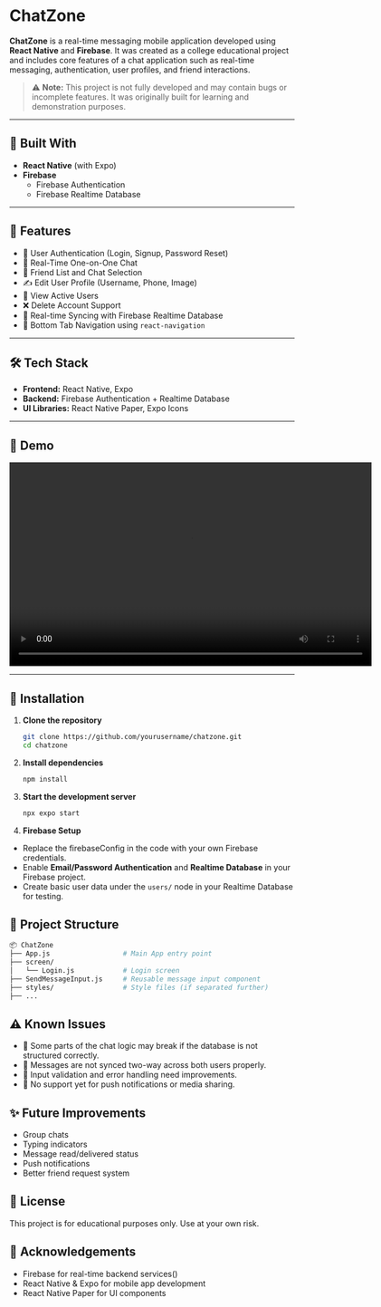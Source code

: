# ChatZone

**ChatZone** is a real-time messaging mobile application developed using **React Native** and **Firebase**. It was created as a college educational project and includes core features of a chat application such as real-time messaging, authentication, user profiles, and friend interactions.

> ⚠️ **Note:** This project is not fully developed and may contain bugs or incomplete features. It was originally built for learning and demonstration purposes.

---

## 📱 Built With

- **React Native** (with Expo)
- **Firebase**
  - Firebase Authentication
  - Firebase Realtime Database

---

## 🚀 Features

- 🔐 User Authentication (Login, Signup, Password Reset)
- 💬 Real-Time One-on-One Chat
- 👥 Friend List and Chat Selection
- ✍️ Edit User Profile (Username, Phone, Image)
- 👤 View Active Users
- ❌ Delete Account Support
- 🔄 Real-time Syncing with Firebase Realtime Database
- 📱 Bottom Tab Navigation using `react-navigation`

---

## 🛠️ Tech Stack

- **Frontend:** React Native, Expo
- **Backend:** Firebase Authentication + Realtime Database
- **UI Libraries:** React Native Paper, Expo Icons

---

## 📸 Demo

<video width="640" height="360" controls>
  <source src="https://github.com/ThanawatSSS/ChatZone/blob/main/ChatZone/Demo_ChatZone.mp4" type="video/mp4">
  Your browser does not support the video tag.
</video>

---

## 🔧 Installation

1. **Clone the repository**
   ```bash
   git clone https://github.com/yourusername/chatzone.git
   cd chatzone
   ```
2. **Install dependencies**
   ```bash
   npm install
   ```
3. **Start the development server**

   ```bash
   npx expo start
   ```

4. **Firebase Setup**

- Replace the firebaseConfig in the code with your own Firebase credentials.
- Enable **Email/Password Authentication** and **Realtime Database** in your Firebase project.
- Create basic user data under the `users/` node in your Realtime Database for testing.

## 🧩 Project Structure

```bash
📦 ChatZone
├── App.js                  # Main App entry point
├── screen/
│   └── Login.js            # Login screen
├── SendMessageInput.js     # Reusable message input component
├── styles/                 # Style files (if separated further)
├── ...
```

## ⚠️ Known Issues

- 🐞 Some parts of the chat logic may break if the database is not structured correctly.
- 🔄 Messages are not synced two-way across both users properly.
- 🧪 Input validation and error handling need improvements.
- 📱 No support yet for push notifications or media sharing.

## ✨ Future Improvements

- Group chats
- Typing indicators
- Message read/delivered status
- Push notifications
- Better friend request system

## 📄 License

This project is for educational purposes only. Use at your own risk.

## 🙏 Acknowledgements

- Firebase for real-time backend services()
- React Native & Expo for mobile app development
- React Native Paper for UI components
